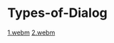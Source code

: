 # Types-of-Dialog
[1.webm](https://user-images.githubusercontent.com/84305902/184894648-d0b2e1b9-cb26-4a3f-a69e-b1335046a324.webm)
[2.webm](https://user-images.githubusercontent.com/84305902/184894661-4c814475-415d-41fe-8872-cbb18e8f0f83.webm)
